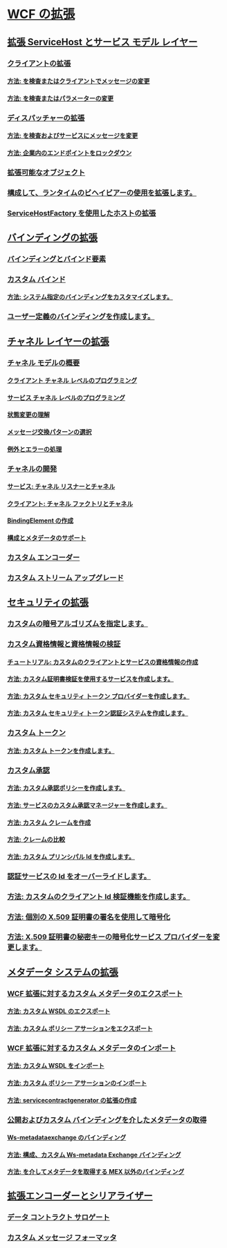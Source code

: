 # [WCF の拡張](extending-wcf.md)
## [拡張 ServiceHost とサービス モデル レイヤー](extending-servicehost-and-the-service-model-layer.md)
### [クライアントの拡張](extending-clients.md)
#### [方法: を検査またはクライアントでメッセージの変更](how-to-inspect-or-modify-messages-on-the-client.md)
#### [方法: を検査またはパラメーターの変更](how-to-inspect-or-modify-parameters.md)
### [ディスパッチャーの拡張](extending-dispatchers.md)
#### [方法: を検査およびサービスにメッセージを変更](how-to-inspect-and-modify-messages-on-the-service.md)
#### [方法: 企業内のエンドポイントをロックダウン](how-to-lock-down-endpoints-in-the-enterprise.md)
### [拡張可能なオブジェクト](extensible-objects.md)
### [構成して、ランタイムのビヘイビアーの使用を拡張します。](configuring-and-extending-the-runtime-with-behaviors.md)
### [ServiceHostFactory を使用したホストの拡張](extending-hosting-using-servicehostfactory.md)
## [バインディングの拡張](extending-bindings.md)
### [バインディングとバインド要素](bindings-and-binding-elements.md)
### [カスタム バインド](custom-bindings.md)
#### [方法: システム指定のバインディングをカスタマイズします。](how-to-customize-a-system-provided-binding.md)
### [ユーザー定義のバインディングを作成します。](creating-user-defined-bindings.md)
## [チャネル レイヤーの拡張](extending-the-channel-layer.md)
### [チャネル モデルの概要](channel-model-overview.md)
#### [クライアント チャネル レベルのプログラミング](client-channel-level-programming.md)
#### [サービス チャネル レベルのプログラミング](service-channel-level-programming.md)
#### [状態変更の理解](understanding-state-changes.md)
#### [メッセージ交換パターンの選択](choosing-a-message-exchange-pattern.md)
#### [例外とエラーの処理](handling-exceptions-and-faults.md)
### [チャネルの開発](developing-channels.md)
#### [サービス: チャネル リスナーとチャネル](service-channel-listeners-and-channels.md)
#### [クライアント: チャネル ファクトリとチャネル](client-channel-factories-and-channels.md)
#### [BindingElement の作成](creating-a-bindingelement.md)
#### [構成とメタデータのサポート](configuration-and-metadata-support.md)
### [カスタム エンコーダー](custom-encoders.md)
### [カスタム ストリーム アップグレード](custom-stream-upgrades.md)
## [セキュリティの拡張](extending-security.md)
### [カスタムの暗号アルゴリズムを指定します。](specifying-a-custom-crypto-algorithm.md)
### [カスタム資格情報と資格情報の検証](custom-credential-and-credential-validation.md)
#### [チュートリアル: カスタムのクライアントとサービスの資格情報の作成](walkthrough-creating-custom-client-and-service-credentials.md)
#### [方法: カスタム証明書検証を使用するサービスを作成します。](how-to-create-a-service-that-employs-a-custom-certificate-validator.md)
#### [方法: カスタム セキュリティ トークン プロバイダーを作成します。](how-to-create-a-custom-security-token-provider.md)
#### [方法: カスタム セキュリティ トークン認証システムを作成します。](how-to-create-a-custom-security-token-authenticator.md)
### [カスタム トークン](custom-tokens.md)
#### [方法: カスタム トークンを作成します。](how-to-create-a-custom-token.md)
### [カスタム承認](custom-authorization.md)
#### [方法: カスタム承認ポリシーを作成します。](how-to-create-a-custom-authorization-policy.md)
#### [方法: サービスのカスタム承認マネージャーを作成します。](how-to-create-a-custom-authorization-manager-for-a-service.md)
#### [方法: カスタム クレームを作成](how-to-create-a-custom-claim.md)
#### [方法: クレームの比較](how-to-compare-claims.md)
#### [方法: カスタム プリンシパル Id を作成します。](how-to-create-a-custom-principal-identity.md)
### [認証サービスの Id をオーバーライドします。](overriding-the-identity-of-a-service-for-authentication.md)
### [方法: カスタムのクライアント Id 検証機能を作成します。](how-to-create-a-custom-client-identity-verifier.md)
### [方法: 個別の X.509 証明書の署名を使用して暗号化](how-to-use-separate-x-509-certificates-for-signing-and-encryption.md)
### [方法: X.509 証明書の秘密キーの暗号化サービス プロバイダーを変更します。](change-cryptographic-provider-x509-certificate-private-key.md)
## [メタデータ システムの拡張](extending-the-metadata-system.md)
### [WCF 拡張に対するカスタム メタデータのエクスポート](exporting-custom-metadata-for-a-wcf-extension.md)
#### [方法: カスタム WSDL のエクスポート](how-to-export-custom-wsdl.md)
#### [方法: カスタム ポリシー アサーションをエクスポート](how-to-export-custom-policy-assertions.md)
### [WCF 拡張に対するカスタム メタデータのインポート](importing-custom-metadata-for-a-wcf-extension.md)
#### [方法: カスタム WSDL をインポート](how-to-import-custom-wsdl.md)
#### [方法: カスタム ポリシー アサーションのインポート](how-to-import-custom-policy-assertions.md)
#### [方法: servicecontractgenerator の拡張の作成](how-to-write-an-extension-for-the-servicecontractgenerator.md)
### [公開およびカスタム バインディングを介したメタデータの取得](publishing-and-retrieving-metadata-over-a-custom-binding.md)
#### [Ws-metadataexchange のバインディング](ws-metadataexchange-bindings.md)
#### [方法: 構成、カスタム Ws-metadata Exchange バインディング](how-to-configure-a-custom-ws-metadata-exchange-binding.md)
#### [方法: を介してメタデータを取得する MEX 以外のバインディング](how-to-retrieve-metadata-over-a-non-mex-binding.md)
## [拡張エンコーダーとシリアライザー](extending-encoders-and-serializers.md)
### [データ コントラクト サロゲート](data-contract-surrogates.md)
### [カスタム メッセージ フォーマッタ](custom-message-formatters.md)
